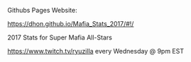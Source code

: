 Githubs Pages Website:

https://dhon.github.io/Mafia_Stats_2017/#!/

2017 Stats for Super Mafia All-Stars

https://www.twitch.tv/ryuzilla every Wednesday @ 9pm EST